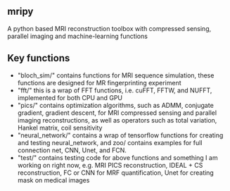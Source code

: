 ## mripy
A python based MRI reconstruction toolbox with compressed sensing, parallel imaging and machine-learning functions
## Key functions
* "bloch_sim/"      contains functions for MRI sequence simulation, these functions are designed for MR fingerprinting experiment
* "fft/"            this is a wrap of FFT functions, i.e. cuFFT, FFTW, and NUFFT, implemented for both CPU and GPU
* "pics/"           contains optimization algorithms, such as ADMM, conjugate gradient, gradient descent, for MRI compressed sensing and parallel imaging reconstructions, as well as operators such as total variation, Hankel matrix, coil sensitivity
* "neural_network/" contains a wrap of tensorflow functions for creating and testing neural_network, and zoo/ contains examples for full connection net, CNN, Unet, and FCN.  
* "test/"           contains testing code for above functions and something I am working on right now, e.g. MRI PICS reconstruction, IDEAL + CS reconstruction, FC or CNN for MRF quantification, Unet for creating mask on medical images
